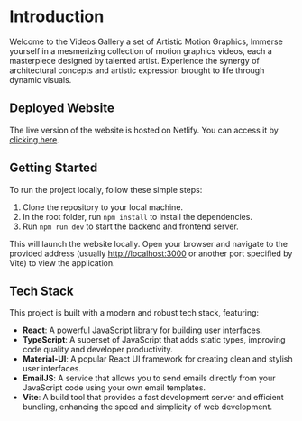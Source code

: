# Introduction

Welcome to the Videos Gallery a set of Artistic Motion Graphics, Immerse yourself in a mesmerizing collection of motion graphics videos, each a masterpiece designed by talented artist. Experience the synergy of architectural concepts and artistic expression brought to life through dynamic visuals.

## Deployed Website

The live version of the website is hosted on Netlify. You can access it by [clicking here](https://videos-gallery.netlify.app/).

## Getting Started

To run the project locally, follow these simple steps:

1. Clone the repository to your local machine.
2. In the root folder, run `npm install` to install the dependencies.
3. Run `npm run dev` to start the backend and frontend server.

This will launch the website locally. Open your browser and navigate to the provided address (usually [http://localhost:3000](http://localhost:3000) or another port specified by Vite) to view the application.

## Tech Stack

This project is built with a modern and robust tech stack, featuring:

-   **React**: A powerful JavaScript library for building user interfaces.
-   **TypeScript**: A superset of JavaScript that adds static types, improving code quality and developer productivity.
-   **Material-UI**: A popular React UI framework for creating clean and stylish user interfaces.
-   **EmailJS**: A service that allows you to send emails directly from your JavaScript code using your own email templates.
-   **Vite**: A build tool that provides a fast development server and efficient bundling, enhancing the speed and simplicity of web development.
